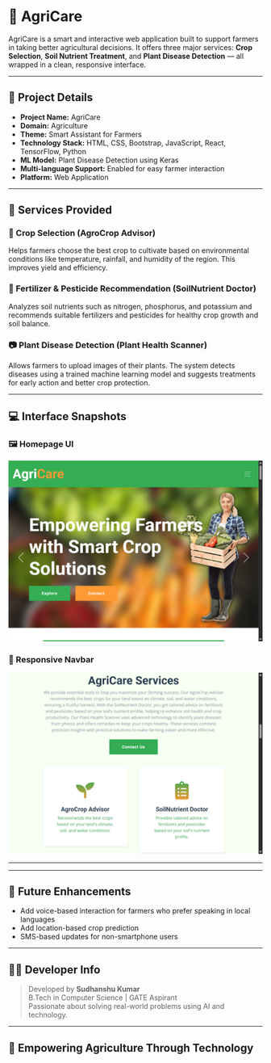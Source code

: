 # 🌿 AgriCare

AgriCare is a smart and interactive web application built to support farmers in taking better agricultural decisions. It offers three major services: **Crop Selection**, **Soil Nutrient Treatment**, and **Plant Disease Detection** — all wrapped in a clean, responsive interface.

---

## 📌 Project Details

- **Project Name:** AgriCare
- **Domain:** Agriculture
- **Theme:** Smart Assistant for Farmers
- **Technology Stack:** HTML, CSS, Bootstrap, JavaScript, React, TensorFlow, Python
- **ML Model:** Plant Disease Detection using Keras
- **Multi-language Support:** Enabled for easy farmer interaction
- **Platform:** Web Application

---

## 💼 Services Provided

### 🌾 Crop Selection (AgroCrop Advisor)
Helps farmers choose the best crop to cultivate based on environmental conditions like temperature, rainfall, and humidity of the region. This improves yield and efficiency.

### 🧪 Fertilizer & Pesticide Recommendation (SoilNutrient Doctor)
Analyzes soil nutrients such as nitrogen, phosphorus, and potassium and recommends suitable fertilizers and pesticides for healthy crop growth and soil balance.

### 📷 Plant Disease Detection (Plant Health Scanner)
Allows farmers to upload images of their plants. The system detects diseases using a trained machine learning model and suggests treatments for early action and better crop protection.

---

## 💻 Interface Snapshots

### 🖼️ Homepage UI

![Homepage](https://github.com/Sudhanshu3011/FCC-HTML-CSS/blob/main/images/sudhanshu3011.github.io_Agricare_%20(2).png)

### 📱 Responsive Navbar

![Navbar](https://github.com/Sudhanshu3011/FCC-HTML-CSS/blob/main/images/sudhanshu3011.github.io_Agricare_%20(4).png)

---


---

## 🧠 Future Enhancements

- Add voice-based interaction for farmers who prefer speaking in local languages
- Add location-based crop prediction
- SMS-based updates for non-smartphone users

---

## 👨‍💻 Developer Info

> Developed by **Sudhanshu Kumar**  
> B.Tech in Computer Science | GATE Aspirant  
> Passionate about solving real-world problems using AI and technology.

---

## 🌱 Empowering Agriculture Through Technology


